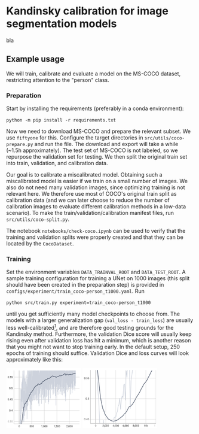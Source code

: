 # Kandinsky calibration for image segmentation models

bla

## Example usage

We will train, calibrate and evaluate a model on the MS-COCO dataset, restricting attention to the "person" class.

### Preparation
Start by installing the requirements (preferably in a conda environment):

    python -m pip install -r requirements.txt

Now we need to download MS-COCO and prepare the relevant subset. We use ``fiftyone`` for this. Configure the target directories in ``src/utils/coco-prepare.py`` and run the file. The download and export will take a while (~1.5h approximately). The test set of MS-COCO is not labeled, so we repurpose the validation set for testing. We then split the original train set into train, validation, and calibration data.

Our goal is to calibrate a miscalibrated model. Obtaining such a miscalibrated model is easier if we train on a small number of images. We also do not need many validation images, since optimizing training is not relevant here. We therefore use most of COCO's original train split as calibration data (and we can later choose to reduce the number of calibration images to evaluate different calibration methods in a low-data scenario). To make the train/validation/calibration manifest files, run ``src/utils/coco-split.py``.

The notebook ``notebooks/check-coco.ipynb`` can be used to verify that the training and validation splits were properly created and that they can be located by the ``CocoDataset``.

### Training
Set the environment variables ``DATA_TRAINVAL_ROOT`` and ``DATA_TEST_ROOT``. A sample training configuration for training a UNet on 1000 images (this split should have been created in the preparation step) is provided in ``configs/experiment/train_coco-person_t1000.yaml``. Run

    python src/train.py experiment=train_coco-person_t1000

until you get sufficiently many model checkpoints to choose from. The models with a larger generalization gap (``val_loss - train_loss``) are usually less well-calibrated[<sup>1</sup>](https://arxiv.org/abs/2210.01964), and are therefore good testing grounds for the Kandinsky method. Furthermore, the validation Dice score will usually keep rising even after validation loss has hit a minimum, which is another reason that you might not want to stop training early. In the default setup, 250 epochs of training should suffice. Validation Dice and loss curves will look approximately like this:

<img src="imgs/val_dice.png" width="200px"/> <img src="imgs/val_loss.png" width="200px"/>

